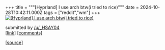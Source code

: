 +++
title = """[Hyprland] I use arch btw(i tried to rice)"""
date = 2024-10-28T10:42:11.000Z
tags = ["reddit","wm"]
+++
[![[Hyprland] I use arch btw(i tried to rice)](https://b.thumbs.redditmedia.com/GIJBJE4Nq-q-NpugpxxGR9vJvqo9TttBi9EyVc4Y0bY.jpg "[Hyprland] I use arch btw(i tried to rice)")](https://www.reddit.com/r/unixporn/comments/1gdyxmd/hyprland_i_use_arch_btwi_tried_to_rice/)

submitted by [/u/\_HSAY04](https://www.reddit.com/user/_HSAY04)  
[\[link\]](https://www.reddit.com/gallery/1gdyxmd) [\[comments\]](https://www.reddit.com/r/unixporn/comments/1gdyxmd/hyprland_i_use_arch_btwi_tried_to_rice/)

[[source]](https://www.reddit.com/r/unixporn/comments/1gdyxmd/hyprland_i_use_arch_btwi_tried_to_rice/)
